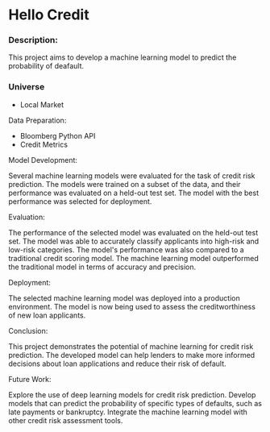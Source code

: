 # Hello Credit 

### Description:

This project aims to develop a machine learning model to predict the probability of deafault. 


### Universe
* Local Market


Data Preparation:

* Bloomberg Python API
* Credit Metrics


Model Development:

Several machine learning models were evaluated for the task of credit risk prediction. The models were trained on a subset of the data, and their performance was evaluated on a held-out test set. The model with the best performance was selected for deployment.

Evaluation:

The performance of the selected model was evaluated on the held-out test set. The model was able to accurately classify applicants into high-risk and low-risk categories. The model's performance was also compared to a traditional credit scoring model. The machine learning model outperformed the traditional model in terms of accuracy and precision.

Deployment:

The selected machine learning model was deployed into a production environment. The model is now being used to assess the creditworthiness of new loan applicants.

Conclusion:

This project demonstrates the potential of machine learning for credit risk prediction. The developed model can help lenders to make more informed decisions about loan applications and reduce their risk of default.

Future Work:

Explore the use of deep learning models for credit risk prediction.
Develop models that can predict the probability of specific types of defaults, such as late payments or bankruptcy.
Integrate the machine learning model with other credit risk assessment tools.